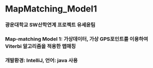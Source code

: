 # MapMatching_Model1
### 광운대학교 SW산학연계 프로젝트 유세윤팀
### Map-matching Model 1: 가상데이터, 가상 GPS포인트를 이용하여 Viterbi 알고리즘을 적용한 맵매칭
### 개발환경: IntelliJ, 언어: java 사용
